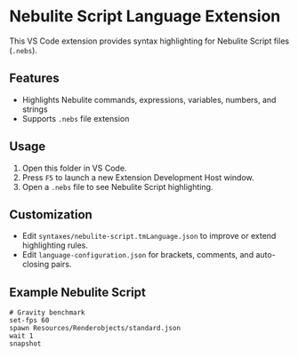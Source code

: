 # Nebulite Script Language Extension

This VS Code extension provides syntax highlighting for Nebulite Script files (`.nebs`).

## Features
- Highlights Nebulite commands, expressions, variables, numbers, and strings
- Supports `.nebs` file extension

## Usage
1. Open this folder in VS Code.
2. Press `F5` to launch a new Extension Development Host window.
3. Open a `.nebs` file to see Nebulite Script highlighting.

## Customization
- Edit `syntaxes/nebulite-script.tmLanguage.json` to improve or extend highlighting rules.
- Edit `language-configuration.json` for brackets, comments, and auto-closing pairs.

## Example Nebulite Script
```nebs
# Gravity benchmark
set-fps 60
spawn Resources/Renderobjects/standard.json
wait 1
snapshot
```
